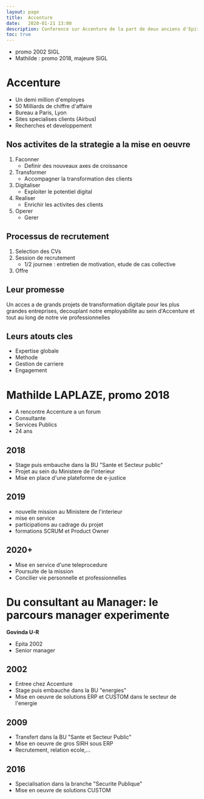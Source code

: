 ```yaml
---
layout: page
title:  Accenture
date:   2020-01-21 13:00
description: Conference sur Accenture de la part de deux anciens d'Epita
toc: true
---
```

* promo 2002 SIGL
* Mathilde : promo 2018, majeure SIGL

# Accenture
* Un demi million d'employes
* 50 Milliards de chiffre d'affaire
* Bureau a Paris, Lyon
* Sites specialises clients (Airbus)
* Recherches et developpement

## Nos activites de la strategie a la mise en oeuvre
1. Faconner
    * Definir des nouveaux axes de croissance
1. Transformer
    * Accompagner la transformation des clients
1. Digitaliser
    * Exploiter le potentiel digital
1. Realiser
    * Enrichir les activites des clients
1. Operer
    * Gerer

## Processus de recrutement
1. Selection des CVs
1. Session de recrutement
    * 1/2 journee : entretien de motivation, etude de cas collective
1. Offre

## Leur promesse
Un acces a de grands projets de transformation digitale pour les plus grandes entreprises, decouplant notre employabilite au sein d'Accenture et tout au long de notre vie professionnelles

## Leurs atouts cles
* Expertise globale
* Methode
* Gestion de carriere
* Engagement

# Mathilde LAPLAZE, promo 2018
* A rencontre Accenture a un forum
* Consultante
* Services Publics
* 24 ans

## 2018
* Stage puis embauche dans la BU "Sante et Secteur public"
* Projet au sein du Ministere de l'interieur
* Mise en place d'une plateforme de e-justice
## 2019
* nouvelle mission au Ministere de l'interieur
* mise en service
* participations au cadrage du projet
* formations SCRUM et Product Owner
## 2020+
* Mise en service d'une teleprocedure
* Poursuite de la mission
* Concilier vie personnelle et professionnelles

# Du consultant au Manager: le parcours manager experimente

**Govinda U-R**
* Epita 2002
* Senior manager

## 2002
* Entree chez Accenture
* Stage puis embauche dans la BU "energies"
* Mise en oeuvre de solutions ERP et CUSTOM dans le secteur de l'energie

## 2009
* Transfert dans la BU "Sante et Secteur Public"
* Mise en oeuvre de gros SIRH sous ERP
* Recrutement, relation ecole,...

## 2016
* Specialisation dans la branche "Securite Publique"
* Mise en oeuvre de solutions CUSTOM
